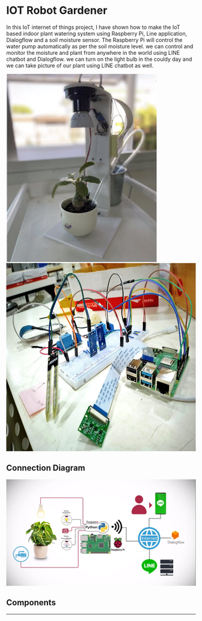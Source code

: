 # IOT Robot Gardener
In this IoT internet of things project, I have shown how to make the IoT based indoor plant watering system using Raspberry Pi, 
Line application, Dialogflow and a soil moisture sensor. The Raspberry Pi will control the water pump automatically as per the soil moisture level. 
we can control and monitor the moisture and plant from anywhere in the world using LINE chatbot and Dialogflow.
we can turn on the light bulb in the couldy day and we can take picture of our plant using LINE chatbot as well. 
<p></p>
<p>
<img src="images/3.jpg" style="width:400px;height:500px;">
<img src="images/2.jpg" style="width:600px;height:500px;">
</p>


## Connection Diagram
<img src="images/1.jpg">

## Components
<hr>
